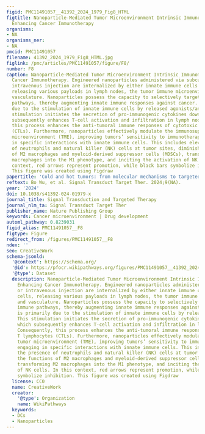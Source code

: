 ```yaml
---
figid: PMC11491057__41392_2024_1979_Fig8_HTML
figtitle: Nanoparticle-Mediated Tumor Microenvironment Intrinsic Immunomodulation
  Enhancing Cancer Immunotherapy
organisms:
- NA
organisms_ner:
- NA
pmcid: PMC11491057
filename: 41392_2024_1979_Fig8_HTML.jpg
figlink: /pmc/articles/PMC11491057/figure/F8/
number: F8
caption: Nanoparticle-Mediated Tumor Microenvironment Intrinsic Immunomodulation Enhancing
  Cancer Immunotherapy. Engineered nanoparticles administered via subcutaneous or
  intravenous injection are internalized by either innate immune cells or tumor cells,
  releasing various payloads in lymph nodes, the tumor immune microenvironment, and
  vasculature. Nanoparticles possess the capacity to selectively target innate immune
  pathways, thereby augmenting innate immune responses against cancer. This is primarily
  due to the stimulation of innate immune cells by released agonists/antigens. This
  stimulation initiates the secretion of pro-immunogenic cytokines downstream, which
  subsequently enhances T-cell activation and infiltration in lymph node. Consequently,
  this process enhances the anti-tumoral immune responses of cytotoxic T lymphocytes
  (CTLs). Furthermore, nanoparticles effectively modulate the immunosuppressive tumor
  microenvironment (TME), improving tumors’ sensitivity to immunotherapy by engaging
  in specific interactions with innate immune cells. This includes elevating the presence
  of neutrophils and natural killer (NK) cells at tumor sites, diminishing the functions
  of M2 macrophages and myeloid-derived suppressor cells (MDSCs), transforming M2
  macrophages into the M1 phenotype, and inciting the activation of NK cells. In this
  context, red arrows represent promotion, while black bars symbolize inhibition.
  This figure was created using Figdraw
papertitle: 'Cold and hot tumors: from molecular mechanisms to targeted therapy'
reftext: Bo Wu, et al. Signal Transduct Target Ther. 2024;9(NA).
year: '2024'
doi: 10.1038/s41392-024-01979-x
journal_title: Signal Transduction and Targeted Therapy
journal_nlm_ta: Signal Transduct Target Ther
publisher_name: Nature Publishing Group
keywords: Cancer microenvironment | Drug development
automl_pathway: 0.8239031
figid_alias: PMC11491057__F8
figtype: Figure
redirect_from: /figures/PMC11491057__F8
ndex: ''
seo: CreativeWork
schema-jsonld:
  '@context': https://schema.org/
  '@id': https://pfocr.wikipathways.org/figures/PMC11491057__41392_2024_1979_Fig8_HTML.html
  '@type': Dataset
  description: Nanoparticle-Mediated Tumor Microenvironment Intrinsic Immunomodulation
    Enhancing Cancer Immunotherapy. Engineered nanoparticles administered via subcutaneous
    or intravenous injection are internalized by either innate immune cells or tumor
    cells, releasing various payloads in lymph nodes, the tumor immune microenvironment,
    and vasculature. Nanoparticles possess the capacity to selectively target innate
    immune pathways, thereby augmenting innate immune responses against cancer. This
    is primarily due to the stimulation of innate immune cells by released agonists/antigens.
    This stimulation initiates the secretion of pro-immunogenic cytokines downstream,
    which subsequently enhances T-cell activation and infiltration in lymph node.
    Consequently, this process enhances the anti-tumoral immune responses of cytotoxic
    T lymphocytes (CTLs). Furthermore, nanoparticles effectively modulate the immunosuppressive
    tumor microenvironment (TME), improving tumors’ sensitivity to immunotherapy by
    engaging in specific interactions with innate immune cells. This includes elevating
    the presence of neutrophils and natural killer (NK) cells at tumor sites, diminishing
    the functions of M2 macrophages and myeloid-derived suppressor cells (MDSCs),
    transforming M2 macrophages into the M1 phenotype, and inciting the activation
    of NK cells. In this context, red arrows represent promotion, while black bars
    symbolize inhibition. This figure was created using Figdraw
  license: CC0
  name: CreativeWork
  creator:
    '@type': Organization
    name: WikiPathways
  keywords:
  - DCs
  - Nanoparticles
---
```

